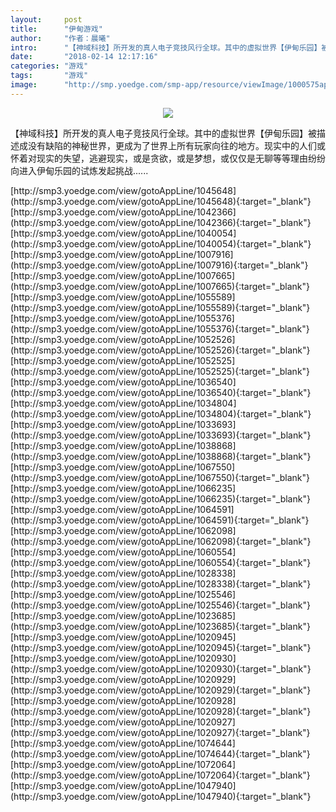 ```yaml
---
layout:     post
title:      "伊甸游戏"
author:     "作者：晨曦"
intro:      "【神域科技】所开发的真人电子竞技风行全球。其中的虚拟世界【伊甸乐园】被描述成没有缺陷的神秘世界，更成为了世界上所有玩家向往的地方。现实中的人们或怀着对现实的失望，逃避现实，或是贪欲，或是梦想，或仅仅是无聊等等理由纷纷向进入伊甸乐园的试炼发起挑战......"
date:       "2018-02-14 12:17:16"
categories: "游戏"
tags:       "游戏"
image:      "http://smp.yoedge.com/smp-app/resource/viewImage/1000575appline.png"
---
```

<div style="text-align: center">
<p><img src="http://smp.yoedge.com/smp-app/resource/viewImage/1000575appline.png"/></p>
</div>
<p class="post-meta">
<span>【神域科技】所开发的真人电子竞技风行全球。其中的虚拟世界【伊甸乐园】被描述成没有缺陷的神秘世界，更成为了世界上所有玩家向往的地方。现实中的人们或怀着对现实的失望，逃避现实，或是贪欲，或是梦想，或仅仅是无聊等等理由纷纷向进入伊甸乐园的试炼发起挑战......</span>
</p>
[http://smp3.yoedge.com/view/gotoAppLine/1045648](http://smp3.yoedge.com/view/gotoAppLine/1045648){:target="_blank"}
[http://smp3.yoedge.com/view/gotoAppLine/1042366](http://smp3.yoedge.com/view/gotoAppLine/1042366){:target="_blank"}
[http://smp3.yoedge.com/view/gotoAppLine/1040054](http://smp3.yoedge.com/view/gotoAppLine/1040054){:target="_blank"}
[http://smp3.yoedge.com/view/gotoAppLine/1007916](http://smp3.yoedge.com/view/gotoAppLine/1007916){:target="_blank"}
[http://smp3.yoedge.com/view/gotoAppLine/1007665](http://smp3.yoedge.com/view/gotoAppLine/1007665){:target="_blank"}
[http://smp3.yoedge.com/view/gotoAppLine/1055589](http://smp3.yoedge.com/view/gotoAppLine/1055589){:target="_blank"}
[http://smp3.yoedge.com/view/gotoAppLine/1055376](http://smp3.yoedge.com/view/gotoAppLine/1055376){:target="_blank"}
[http://smp3.yoedge.com/view/gotoAppLine/1052526](http://smp3.yoedge.com/view/gotoAppLine/1052526){:target="_blank"}
[http://smp3.yoedge.com/view/gotoAppLine/1052525](http://smp3.yoedge.com/view/gotoAppLine/1052525){:target="_blank"}
[http://smp3.yoedge.com/view/gotoAppLine/1036540](http://smp3.yoedge.com/view/gotoAppLine/1036540){:target="_blank"}
[http://smp3.yoedge.com/view/gotoAppLine/1034804](http://smp3.yoedge.com/view/gotoAppLine/1034804){:target="_blank"}
[http://smp3.yoedge.com/view/gotoAppLine/1033693](http://smp3.yoedge.com/view/gotoAppLine/1033693){:target="_blank"}
[http://smp3.yoedge.com/view/gotoAppLine/1038868](http://smp3.yoedge.com/view/gotoAppLine/1038868){:target="_blank"}
[http://smp3.yoedge.com/view/gotoAppLine/1067550](http://smp3.yoedge.com/view/gotoAppLine/1067550){:target="_blank"}
[http://smp3.yoedge.com/view/gotoAppLine/1066235](http://smp3.yoedge.com/view/gotoAppLine/1066235){:target="_blank"}
[http://smp3.yoedge.com/view/gotoAppLine/1064591](http://smp3.yoedge.com/view/gotoAppLine/1064591){:target="_blank"}
[http://smp3.yoedge.com/view/gotoAppLine/1062098](http://smp3.yoedge.com/view/gotoAppLine/1062098){:target="_blank"}
[http://smp3.yoedge.com/view/gotoAppLine/1060554](http://smp3.yoedge.com/view/gotoAppLine/1060554){:target="_blank"}
[http://smp3.yoedge.com/view/gotoAppLine/1028338](http://smp3.yoedge.com/view/gotoAppLine/1028338){:target="_blank"}
[http://smp3.yoedge.com/view/gotoAppLine/1025546](http://smp3.yoedge.com/view/gotoAppLine/1025546){:target="_blank"}
[http://smp3.yoedge.com/view/gotoAppLine/1023685](http://smp3.yoedge.com/view/gotoAppLine/1023685){:target="_blank"}
[http://smp3.yoedge.com/view/gotoAppLine/1020945](http://smp3.yoedge.com/view/gotoAppLine/1020945){:target="_blank"}
[http://smp3.yoedge.com/view/gotoAppLine/1020930](http://smp3.yoedge.com/view/gotoAppLine/1020930){:target="_blank"}
[http://smp3.yoedge.com/view/gotoAppLine/1020929](http://smp3.yoedge.com/view/gotoAppLine/1020929){:target="_blank"}
[http://smp3.yoedge.com/view/gotoAppLine/1020928](http://smp3.yoedge.com/view/gotoAppLine/1020928){:target="_blank"}
[http://smp3.yoedge.com/view/gotoAppLine/1020927](http://smp3.yoedge.com/view/gotoAppLine/1020927){:target="_blank"}
[http://smp3.yoedge.com/view/gotoAppLine/1074644](http://smp3.yoedge.com/view/gotoAppLine/1074644){:target="_blank"}
[http://smp3.yoedge.com/view/gotoAppLine/1072064](http://smp3.yoedge.com/view/gotoAppLine/1072064){:target="_blank"}
[http://smp3.yoedge.com/view/gotoAppLine/1047940](http://smp3.yoedge.com/view/gotoAppLine/1047940){:target="_blank"}


